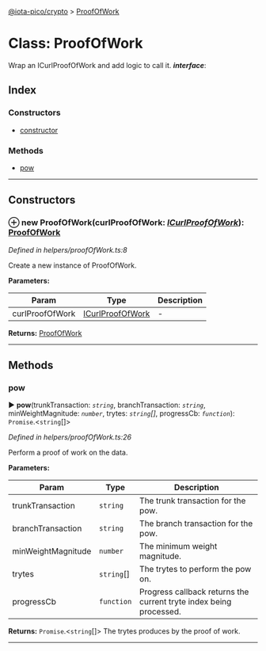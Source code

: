 [@iota-pico/crypto](../README.md) > [ProofOfWork](../classes/proofofwork.md)



# Class: ProofOfWork


Wrap an ICurlProofOfWork and add logic to call it.
*__interface__*: 


## Index

### Constructors

* [constructor](proofofwork.md#constructor)


### Methods

* [pow](proofofwork.md#pow)



---
## Constructors
<a id="constructor"></a>


### ⊕ **new ProofOfWork**(curlProofOfWork: *[ICurlProofOfWork](../interfaces/icurlproofofwork.md)*): [ProofOfWork](proofofwork.md)


*Defined in helpers/proofOfWork.ts:8*



Create a new instance of ProofOfWork.


**Parameters:**

| Param | Type | Description |
| ------ | ------ | ------ |
| curlProofOfWork | [ICurlProofOfWork](../interfaces/icurlproofofwork.md)   |  - |





**Returns:** [ProofOfWork](proofofwork.md)

---


## Methods
<a id="pow"></a>

###  pow

► **pow**(trunkTransaction: *`string`*, branchTransaction: *`string`*, minWeightMagnitude: *`number`*, trytes: *`string`[]*, progressCb: *`function`*): `Promise`.<`string`[]>



*Defined in helpers/proofOfWork.ts:26*



Perform a proof of work on the data.


**Parameters:**

| Param | Type | Description |
| ------ | ------ | ------ |
| trunkTransaction | `string`   |  The trunk transaction for the pow. |
| branchTransaction | `string`   |  The branch transaction for the pow. |
| minWeightMagnitude | `number`   |  The minimum weight magnitude. |
| trytes | `string`[]   |  The trytes to perform the pow on. |
| progressCb | `function`   |  Progress callback returns the current tryte index being processed. |





**Returns:** `Promise`.<`string`[]>
The trytes produces by the proof of work.






___


